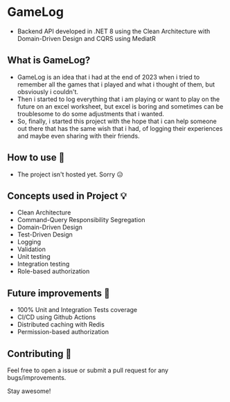 # GameLog

- Backend API developed in .NET 8 using the Clean Architecture with  Domain-Driven Design and CQRS using MediatR

## What is GameLog?
- GameLog is an idea that i had at the end of 2023 when i tried to remember all the games that i played and what i thought of them, but obsviously i couldn't.
- Then i started to log everything that i am playing or want to play on the future on an excel worksheet, but excel is boring and sometimes can be troublesome to do some adjustments that i wanted.
- So, finally, i started this project with the hope that i can help someone out there that has the same wish that i had, of logging their experiences and maybe even sharing with their friends.

## How to use 👣

- The project isn't hosted yet. Sorry 😥

## Concepts used in Project 💡

- Clean Architecture
- Command-Query Responsibility Segregation
- Domain-Driven Design
- Test-Driven Design
- Logging
- Validation
- Unit testing
- Integration testing
- Role-based authorization

## Future improvements 🤔
- 100% Unit and Integration Tests coverage
- CI/CD using Github Actions
- Distributed caching with Redis
- Permission-based authorization

## Contributing 🤝

Feel free to open a issue or submit a pull request for any bugs/improvements.

Stay awesome!
